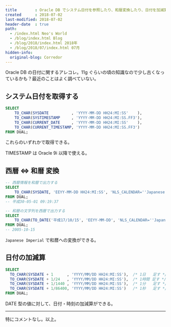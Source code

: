 ```yaml
---
title        : Oracle DB でシステム日付を参照したり、和暦変換したり、日付を加減算したり
created      : 2018-07-02
last-modified: 2018-07-02
header-date  : true
path:
  - /index.html Neo's World
  - /blog/index.html Blog
  - /blog/2018/index.html 2018年
  - /blog/2018/07/index.html 07月
hidden-info:
  original-blog: Corredor
---
```


Oracle DB の日付に関するアレコレ。11g ぐらいの頃の知識なので少し古くなっているかも？最近のことはよく調べていない。

## システム日付を取得する

```sql
SELECT
    TO_CHAR(SYSDATE          , 'YYYY-MM-DD HH24:MI:SS'    ),
    TO_CHAR(SYSTIMESTAMP     , 'YYYY-MM-DD HH24:MI:SS.FF3'),
    TO_CHAR(CURRENT_DATE     , 'YYYY-MM-DD HH24:MI:SS'    ),
    TO_CHAR(CURRENT_TIMESTAMP, 'YYYY-MM-DD HH24:MI:SS.FF3')
FROM DUAL;
```

これらのいずれかで取得できる。

TIMESTAMP は Oracle 9i 以降で使える。

## 西暦 ⇔ 和暦 変換

```sql
-- 西暦情報を和暦で出力する
SELECT
    TO_CHAR(SYSDATE, 'EEYY-MM-DD HH24:MI:SS', 'NLS_CALENDAR=''Japanese Imperial''')
FROM DUAL;
-- 平成30-05-01 09:19:37

-- 和暦の文字列を西暦で出力する
SELECT
    TO_CHAR(TO_DATE('平成17/10/15', 'EEYY-MM-DD', 'NLS_CALENDAR=''Japanese Imperial'''), 'YYYY-MM-DD')
FROM DUAL;
-- 2005-10-15
```

`Japanese Imperial` で和暦への変換ができる。

## 日付の加減算

```sql
SELECT
  TO_CHAR(SYSDATE + 1      , 'YYYY/MM/DD HH24:MI:SS'),  /* 1日   足す */
  TO_CHAR(SYSDATE + 1/24   , 'YYYY/MM/DD HH24:MI:SS'),  /* 1時間 足す */
  TO_CHAR(SYSDATE + 1/1440 , 'YYYY/MM/DD HH24:MI:SS'),  /* 1分   足す */
  TO_CHAR(SYSDATE + 1/86400, 'YYYY/MM/DD HH24:MI:SS')   /* 1秒   足す */
FROM DUAL;
```

DATE 型の値に対して、日付・時刻の加減算ができる。

-----

特にコメントなし。以上。
